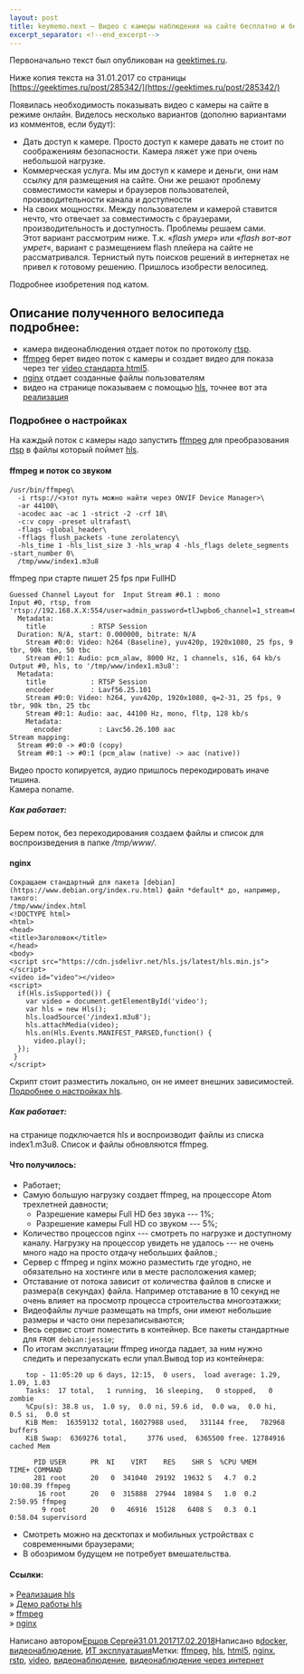 ```yaml
---
layout: post
title: keymemo.next — Видео с камеры наблюдения на сайте бесплатно и без смс  
excerpt_separator: <!--end_excerpt-->
---
```

Первоначально текст был опубликован на [geektimes.ru](https://geektimes.ru/).  

Ниже копия текста на 31.01.2017 со страницы [https://geektimes.ru/post/285342/](https://geektimes.ru/post/285342/)  
<!--end_excerpt-->
Появилась необходимость показывать видео с камеры на сайте в режиме онлайн. Виделось несколько вариантов (дополню вариантами из комментов, если будут):  
-   Дать доступ к камере. Просто доступ к камере давать не стоит по соображениям безопасности. Камера ляжет уже при очень небольшой нагрузке.  
-   Коммерческая услуга. Мы им доступ к камере и деньги, они нам ссылку для размещения на сайте. Они же решают проблему совместимости камеры и браузеров пользователей, производительности канала и доступности  
-   На своих мощностях. Между пользователем и камерой ставится нечто, что отвечает за совместимость с браузерами, производительность и доступность. Проблемы решаем сами.  
Этот вариант рассмотрим ниже. Т.к. «*flash умер*» или «*flash вот-вот умрет*«, вариант с размещением flash плейера на сайте не рассматривался. Тернистый путь поисков решений в интернетах не привел к готовому решению. Пришлось изобрести велосипед.  

Подробнее изобретения под катом.  

Описание полученного велосипеда подробнее:
------------------------------------------

-   камера видеонаблюдения отдает поток по протоколу [rtsp](https://ru.wikipedia.org/wiki/RTSP).
-   [ffmpeg](https://ffmpeg.org) берет видео поток с камеры и создает видео для показа через тег [video стандарта html5](http://htmlbook.ru/html/video).
-   [nginx](https://blog.erchov.ru/2017/01/%d0%b2%d0%b8%d0%b4%d0%b5%d0%be-%d1%81-%d0%ba%d0%b0%d0%bc%d0%b5%d1%80%d1%8b-%d0%bd%d0%b0%d0%b1%d0%bb%d1%8e%d0%b4%d0%b5%d0%bd%d0%b8%d1%8f-%d0%bd%d0%b0-%d1%81%d0%b0%d0%b9%d1%82%d0%b5-%d0%b1%d0%b5%d1%81/nginx) отдает созданные файлы пользователям
-   видео на странице показываем с помощью [hls](https://ru.wikipedia.org/wiki/HLS), точнее вот эта [реализация](https://github.com/dailymotion/hls.js/tree/master)

### Подробнее о настройках

На каждый поток с камеры надо запустить [ffmpeg](https://ffmpeg.org) для преобразования [rtsp](https://ru.wikipedia.org/wiki/RTSP) в файлы который поймет [hls](https://ru.wikipedia.org/wiki/HLS).

#### ffmpeg и поток со звуком
```
/usr/bin/ffmpeg\
  -i rtsp://<этот путь можно найти через ONVIF Device Manager>\
  -ar 44100\
  -acodec aac -ac 1 -strict -2 -crf 18\
  -c:v copy -preset ultrafast\
  -flags -global_header\
  -fflags flush_packets -tune zerolatency\
  -hls_time 1 -hls_list_size 3 -hls_wrap 4 -hls_flags delete_segments -start_number 0\
  /tmp/www/index1.m3u8
```

ffmpeg при старте пишет 25 fps при FullHD
```
Guessed Channel Layout for  Input Stream #0.1 : mono
Input #0, rtsp, from 'rtsp://192.168.X.X:554/user=admin_password=tlJwpbo6_channel=1_stream=0.sdp?':
  Metadata:
    title           : RTSP Session
  Duration: N/A, start: 0.000000, bitrate: N/A
    Stream #0:0: Video: h264 (Baseline), yuv420p, 1920x1080, 25 fps, 9 tbr, 90k tbn, 50 tbc
    Stream #0:1: Audio: pcm_alaw, 8000 Hz, 1 channels, s16, 64 kb/s
Output #0, hls, to '/tmp/www/index1.m3u8':
  Metadata:
    title           : RTSP Session
    encoder         : Lavf56.25.101
    Stream #0:0: Video: h264, yuv420p, 1920x1080, q=2-31, 25 fps, 9 tbr, 90k tbn, 25 tbc
    Stream #0:1: Audio: aac, 44100 Hz, mono, fltp, 128 kb/s
    Metadata:
      encoder         : Lavc56.26.100 aac
Stream mapping:
  Stream #0:0 -> #0:0 (copy)
  Stream #0:1 -> #0:1 (pcm_alaw (native) -> aac (native))
  ```
Видео просто копируется, аудио пришлось перекодировать иначе тишина.\
Камера noname.

##### Как работает:

Берем поток, без перекодирования создаем файлы и список для воспроизведения в папке */tmp/www/*.

#### nginx
```
Сокращаем стандартный для пакета [debian](https://www.debian.org/index.ru.html) файл *default* до, например, такого:
/tmp/www/index.html
<!DOCTYPE html>
<html>
<head>
<title>Заголовок</title>
</head>
<body>
<script src="https://cdn.jsdelivr.net/hls.js/latest/hls.min.js"></script>
<video id="video"></video>
<script>
  if(Hls.isSupported()) {
    var video = document.getElementById('video');
    var hls = new Hls();
    hls.loadSource('/index1.m3u8');
    hls.attachMedia(video);
    hls.on(Hls.Events.MANIFEST_PARSED,function() {
      video.play();
  });
 }
</script>
  ```
Скрипт стоит разместить локально, он не имеет внешних зависимостей. [Подробнее о настройках hls](https://github.com/dailymotion/hls.js/tree/master#getting-started).

##### Как работает:

на странице подключается hls и воспроизводит файлы из списка index1.m3u8. Список и файлы обновляются ffmpeg.

#### Что получилось:

-   Работает;
-   Самую большую нагрузку создает ffmpeg, на процессоре Atom трехлетней давности;
    -   Разрешение камеры Full HD без звука --- 1%;
    -   Разрешение камеры Full HD со звуком --- 5%;
-   Количество процессов nginx --- смотреть по нагрузке и доступному каналу. Нагрузку на процессор увидеть не удалось --- не очень много надо на просто отдачу небольших файлов.;
-   Сервер с ffmpeg и nginx можно разместить где угодно, не обязательно на хостинге или в месте расположения камер;
-   Отставание от потока зависит от количества файлов в списке и размера(в секундах) файла. Например отставание в 10 секунд не очень влияет на просмотр процесса строительства многоэтажки;
-   Видеофайлы лучше размещать на tmpfs, они имеют небольшие размеры и часто они перезаписываются;
-   Весь сервис стоит поместить в контейнер. Все пакеты стандартные для `FROM debian:jessie`;
-   По итогам эксплуатации ffmpeg иногда падает, за ним нужно следить и перезапускать если упал.Вывод top из контейнера:
```
    top - 11:05:20 up 6 days, 12:15,  0 users,  load average: 1.29, 1.09, 1.03
    Tasks:  17 total,   1 running,  16 sleeping,   0 stopped,   0 zombie
    %Cpu(s): 38.8 us,  1.0 sy,  0.0 ni, 59.6 id,  0.0 wa,  0.0 hi,  0.5 si,  0.0 st
    KiB Mem:  16359132 total, 16027988 used,   331144 free,   782968 buffers
    KiB Swap:  6369276 total,     3776 used,  6365500 free. 12784916 cached Mem

      PID USER      PR  NI    VIRT    RES    SHR S  %CPU %MEM     TIME+ COMMAND
      281 root      20   0  341040  29192  19632 S   4.7  0.2  10:08.39 ffmpeg
       16 root      20   0  315888  27944  18984 S   1.0  0.2   2:50.95 ffmpeg
        9 root      20   0   46916  15128   6408 S   0.3  0.1   0:58.04 supervisord
```
-   Смотреть можно на десктопах и мобильных устройствах с современными браузерами;
-   В обозримом будущем не потребует вмешательства.

#### Ссылки:

» [Реализация hls](https://github.com/dailymotion/hls.js/tree/master)\
» [Демо работы hls](http://dailymotion.github.io/hls.js/demo/)\
» [ffmpeg](https://ffmpeg.org/)\
» [nginx](https://nginx.org/ru/)

Написано автором[Ершов Сергей](https://blog.erchov.ru/author/serge/)[31.01.201717.02.2018](https://blog.erchov.ru/2017/01/%d0%b2%d0%b8%d0%b4%d0%b5%d0%be-%d1%81-%d0%ba%d0%b0%d0%bc%d0%b5%d1%80%d1%8b-%d0%bd%d0%b0%d0%b1%d0%bb%d1%8e%d0%b4%d0%b5%d0%bd%d0%b8%d1%8f-%d0%bd%d0%b0-%d1%81%d0%b0%d0%b9%d1%82%d0%b5-%d0%b1%d0%b5%d1%81/)Написано в[docker](https://blog.erchov.ru/category/docker/), [видеонаблюдение](https://blog.erchov.ru/category/%d0%b2%d0%b8%d0%b4%d0%b5%d0%be%d0%bd%d0%b0%d0%b1%d0%bb%d1%8e%d0%b4%d0%b5%d0%bd%d0%b8%d0%b5/), [ИТ эксплуатация](https://blog.erchov.ru/category/%d0%b8%d1%82-%d1%8d%d0%ba%d1%81%d0%bf%d0%bb%d1%83%d0%b0%d1%82%d0%b0%d1%86%d0%b8%d1%8f/)Метки: [ffmpeg](https://blog.erchov.ru/tag/ffmpeg/), [hls](https://blog.erchov.ru/tag/hls/), [html5](https://blog.erchov.ru/tag/html5/), [nginx](https://blog.erchov.ru/tag/nginx/), [rstp](https://blog.erchov.ru/tag/rstp/), [video](https://blog.erchov.ru/tag/video/), [видеонаблюдение](https://blog.erchov.ru/tag/%d0%b2%d0%b8%d0%b4%d0%b5%d0%be%d0%bd%d0%b0%d0%b1%d0%bb%d1%8e%d0%b4%d0%b5%d0%bd%d0%b8%d0%b5/), [видеонаблюдение через интернет](https://blog.erchov.ru/tag/%d0%b2%d0%b8%d0%b4%d0%b5%d0%be%d0%bd%d0%b0%d0%b1%d0%bb%d1%8e%d0%b4%d0%b5%d0%bd%d0%b8%d0%b5-%d1%87%d0%b5%d1%80%d0%b5%d0%b7-%d0%b8%d0%bd%d1%82%d0%b5%d1%80%d0%bd%d0%b5%d1%82/)
